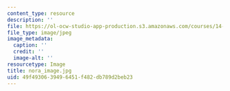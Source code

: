 ```yaml
---
content_type: resource
description: ''
file: https://ol-ocw-studio-app-production.s3.amazonaws.com/courses/14-01sc-principles-of-microeconomics-fall-2011/49f4930639496451f482db789d2beb23_nora_image.jpg
file_type: image/jpeg
image_metadata:
  caption: ''
  credit: ''
  image-alt: ''
resourcetype: Image
title: nora_image.jpg
uid: 49f49306-3949-6451-f482-db789d2beb23
---
```


